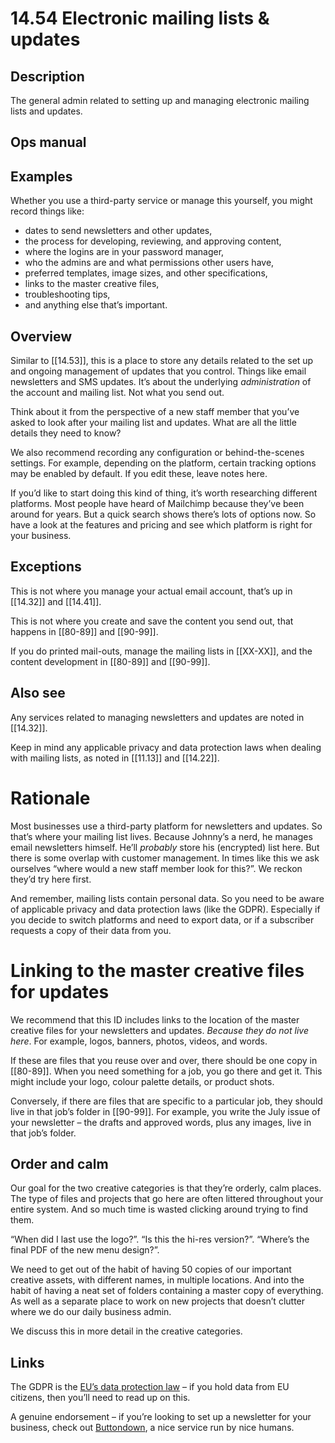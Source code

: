 # 14.54 Electronic mailing lists & updates

## Description

The general admin related to setting up and managing electronic mailing lists and updates.

## Ops manual

## Examples

Whether you use a third-party service or manage this yourself, you might record things like:

- dates to send newsletters and other updates,
- the process for developing, reviewing, and approving content,
- where the logins are in your password manager,
- who the admins are and what permissions other users have,
- preferred templates, image sizes, and other specifications,
- links to the master creative files,
- troubleshooting tips,
- and anything else that’s important.

## Overview

Similar to [[14.53]], this is a place to store any details related to the set up and ongoing management of updates that you control. Things like email newsletters and SMS updates. It’s about the underlying _administration_ of the account and mailing list. Not what you send out.

Think about it from the perspective of a new staff member that you’ve asked to look after your mailing list and updates. What are all the little details they need to know?

We also recommend recording any configuration or behind-the-scenes settings. For example, depending on the platform, certain tracking options may be enabled by default. If you edit these, leave notes here.

If you’d like to start doing this kind of thing, it’s worth researching different platforms. Most people have heard of Mailchimp because they’ve been around for years. But a quick search shows there’s lots of options now. So have a look at the features and pricing and see which platform is right for your business.

## Exceptions

This is not where you manage your actual email account, that’s up in [[14.32]] and [[14.41]].

This is not where you create and save the content you send out, that happens in [[80-89]] and [[90-99]].

If you do printed mail-outs, manage the mailing lists in [[XX-XX]], and the content development in [[80-89]] and [[90-99]].

## Also see

Any services related to managing newsletters and updates are noted in [[14.32]].

Keep in mind any applicable privacy and data protection laws when dealing with mailing lists, as noted in [[11.13]] and [[14.22]].

# Rationale

Most businesses use a third-party platform for newsletters and updates. So that’s where your mailing list lives. Because Johnny’s a nerd, he manages email newsletters himself. He’ll _probably_ store his (encrypted) list here. But there is some overlap with customer management. In times like this we ask ourselves “where would a new staff member look for this?”. We reckon they’d try here first.

And remember, mailing lists contain personal data. So you need to be aware of applicable privacy and data protection laws (like the GDPR). Especially if you decide to switch platforms and need to export data, or if a subscriber requests a copy of their data from you.

# Linking to the master creative files for updates

We recommend that this ID includes links to the location of the master creative files for your newsletters and updates. _Because they do not live here_. For example, logos, banners, photos, videos, and words.

If these are files that you reuse over and over, there should be one copy in [[80-89]]. When you need something for a job, you go there and get it. This might include your logo, colour palette details, or product shots.

Conversely, if there are files that are specific to a particular job, they should live in that job’s folder in [[90-99]]. For example, you write the July issue of your newsletter – the drafts and approved words, plus any images, live in that job’s folder.

## Order and calm

Our goal for the two creative categories is that they’re orderly, calm places. The type of files and projects that go here are often littered throughout your entire system. And so much time is wasted clicking around trying to find them.

“When did I last use the logo?”. “Is this the hi-res version?”. “Where’s the final PDF of the new menu design?”.

We need to get out of the habit of having 50 copies of our important creative assets, with different names, in multiple locations. And into the habit of having a neat set of folders containing a master copy of everything. As well as a separate place to work on new projects that doesn’t clutter where we do our daily business admin.

We discuss this in more detail in the creative categories.

## Links

The GDPR is the [EU’s data protection law](https://gdpr.eu/what-is-gdpr/) – if you hold data from EU citizens, then you’ll need to read up on this.

A genuine endorsement – if you’re looking to set up a newsletter for your business, check out [Buttondown](https://buttondown.com/), a nice service run by nice humans.
